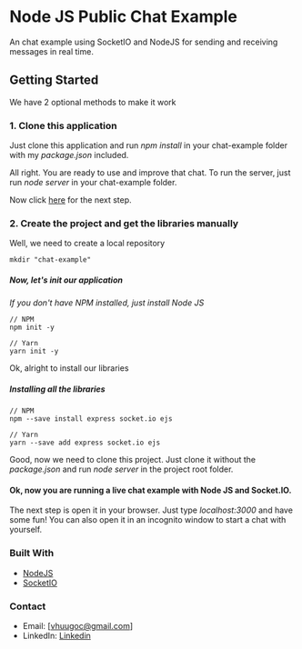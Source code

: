 # Node JS Public Chat Example

An chat example using SocketIO and NodeJS for sending and receiving messages in real time.

## Getting Started

We have 2 optional methods to make it work

### 1. Clone this application
Just clone this application and run _npm install_ in your chat-example folder with my _package.json_ included.

All right. You are ready to use and improve that chat. To run the server, just run _node server_ in your chat-example folder.

Now click [here](https://github.com/vhugoc/chat-example#ok-now-you-are-running-a-live-chat-example-with-nodejs-and-socketio) for the next step.


### 2. Create the project and get the libraries manually
Well, we need to create a local repository
```
mkdir "chat-example"
```
##### Now, let's init our application

_If you don't have NPM installed, just install Node JS_
```
// NPM
npm init -y

// Yarn
yarn init -y
```
Ok, alright to install our libraries
##### Installing all the libraries
```
// NPM
npm --save install express socket.io ejs

// Yarn
yarn --save add express socket.io ejs
```

Good, now we need to clone this project. Just clone it without the _package.json_ and run _node server_ in the project root folder.

#### Ok, now you are running a live chat example with Node JS and Socket.IO.
The next step is open it in your browser. Just type _localhost:3000_ and have some fun! You can also open it in an incognito window to start a chat with yourself.


### Built With
- [NodeJS](https://nodejs.org/en/)
- [SocketIO](https://socket.io/)


### Contact
- Email: [vhuugoc@gmail.com]
- LinkedIn: [Linkedin](https://www.linkedin.com/in/vhugoc/)

